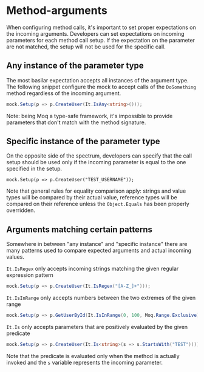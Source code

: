 # Method-arguments

When configuring method calls, it's important to set proper expectations on the incoming arguments. Developers can set expectations on incoming parameters for each method call setup. If the expectation on the parameter are not matched, the setup will not be used for the specific call.

## Any instance of the parameter type

The most basilar expectation accepts all instances of the argument type. The following snippet configure the mock to accept calls of the `DoSomething` method regardless of the incoming argument.

```csharp
mock.Setup(p => p.CreateUser(It.IsAny<string>()));
```

Note: being Moq a type-safe framework, it's impossible to provide parameters that don't match with the method signature.

## Specific instance of the parameter type

On the opposite side of the spectrum, developers can specify that the call setup should be used only if the incoming parameter is equal to the one specified in the setup.

```text
mock.Setup(p => p.CreateUser("TEST_USERNAME"));
```

Note that general rules for equality comparison apply: strings and value types will be compared by their actual value, reference types will be compared on their reference unless the `Object.Equals` has been properly overridden.

## Arguments matching certain patterns

Somewhere in between "any instance" and "specific instance" there are many patterns used to compare expected arguments and actual incoming values.

`It.IsRegex` only accepts incoming strings matching the given regular expression pattern

```csharp
mock.Setup(p => p.CreateUser(It.IsRegex("[A-Z_]+")));
```

`It.IsInRange` only accepts numbers between the two extremes of the given range

```csharp
mock.Setup(p => p.GetUserById(It.IsInRange(0, 100, Moq.Range.Exclusive)));
```

`It.Is` only accepts parameters that are positively evaluated by the given predicate

```csharp
mock.Setup(p => p.CreateUser(It.Is<string>(s => s.StartsWith("TEST"))));
```

Note that the predicate is evaluated only when the method is actually invoked and the `s` variable represents the incoming parameter.

